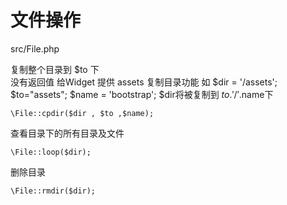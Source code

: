 文件操作
========
src/File.php

复制整个目录到 $to 下	
没有返回值
给Widget 提供 assets 复制目录功能
如 $dir = '/assets'; $to="assets"; $name = 'bootstrap';
$dir将被复制到 $to.'/'.$name下
	
	\File::cpdir($dir , $to ,$name);

查看目录下的所有目录及文件

	\File::loop($dir);

删除目录

	\File::rmdir($dir);